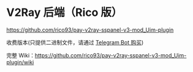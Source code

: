 # V2Ray 后端（Rico 版）

https://github.com/rico93/pay-v2ray-sspanel-v3-mod_Uim-plugin

收费版本(只提供二进制文件，请通过 [Telegram Bot 购买](https://t.me/Rico_V2_bot))

完整 Wiki：https://github.com/rico93/pay-v2ray-sspanel-v3-mod_Uim-plugin/wiki
